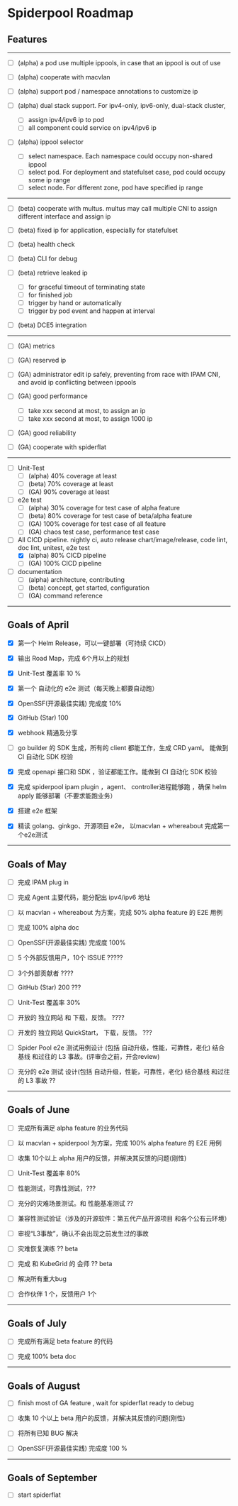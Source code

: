 # Spiderpool Roadmap

## Features

---

* [ ] (alpha) a pod use multiple ippools, in case that an ippool is out of use

* [ ] (alpha) cooperate with macvlan

* [ ] (alpha) support pod / namespace annotations to customize ip

* [ ] (alpha) dual stack support. For ipv4-only, ipv6-only, dual-stack cluster,
  * [ ] assign ipv4/ipv6 ip to pod
  * [ ] all component could service on ipv4/ipv6 ip

* [ ] (alpha) ippool selector
  * [ ] select namespace. Each namespace could occupy non-shared ippool
  * [ ] select pod. For deployment and statefulset case, pod could occupy some ip range
  * [ ] select node. For different zone, pod have specified ip range
  
---

* [ ] (beta) cooperate with multus. multus may call multiple CNI to assign different interface and assign ip

* [ ] (beta) fixed ip for application, especially for statefulset

* [ ] (beta) health check

* [ ] (beta) CLI for debug

* [ ] (beta) retrieve leaked ip
  * [ ] for graceful timeout of terminating state
  * [ ] for finished job
  * [ ] trigger by hand or automatically
  * [ ] trigger by pod event and happen at interval

* [ ] (beta) DCE5 integration

---

* [ ] (GA) metrics

* [ ] (GA) reserved ip

* [ ] (GA) administrator edit ip safely, preventing from race with IPAM CNI, and avoid ip conflicting between ippools

* [ ] (GA) good performance
  * [ ] take xxx second at most, to assign an ip
  * [ ] take xxx second at most, to assign 1000 ip

* [ ] (GA) good reliability

* [ ] (GA) cooperate with spiderflat

---

* [ ] Unit-Test
  * [ ] (alpha) 40% coverage at least
  * [ ] (beta) 70% coverage at least
  * [ ] (GA) 90% coverage at least

* [ ] e2e test
  * [ ] (alpha) 30% coverage for test case of alpha feature
  * [ ] (beta) 80% coverage for test case of  beta/alpha feature
  * [ ] (GA) 100% coverage for test case of all feature
  * [ ] (GA) chaos test case, performance test case

* [ ] All CICD pipeline. nightly ci, auto release chart/image/release, code lint, doc lint, unitest, e2e test
  * [X] (alpha) 80% CICD pipeline
  * [ ] (GA) 100% CICD pipeline

* [ ] documentation
  * [ ] (alpha) architecture, contributing
  * [ ] (beta) concept, get started, configuration
  * [ ] (GA) command reference

---

## Goals of April

* [x] 第一个 Helm Release，可以一键部署（可持续 CICD）

* [x] 输出 Road Map，完成 6个月以上的规划

* [x] Unit-Test 覆盖率 10 %

* [x] 第一个 自动化的 e2e 测试（每天晚上都要自动跑）

* [x] OpenSSF(开源最佳实践) 完成度 10%

* [x] GitHub (Star) 100

* [x] webhook 精通及分享

* [ ] go builder 的 SDK 生成，所有的 client 都能工作，生成 CRD yaml。 能做到 CI 自动化 SDK 校验

* [x] 完成 openapi 接口和 SDK ，验证都能工作。能做到 CI 自动化 SDK 校验

* [x] 完成 spiderpool ipam plugin ，agent、 controller进程能够跑 ，确保 helm apply 能够部署（不要求能跑业务）

* [x] 搭建 e2e 框架

* [x] 精读 golang、ginkgo、开源项目 e2e， 以macvlan + whereabout 完成第一个e2e测试

---

## Goals of May

* [ ] 完成 IPAM plug in

* [ ] 完成 Agent 主要代码，能分配出 ipv4/ipv6 地址

* [ ] 以 macvlan + whereabout 为方案，完成 50% alpha feature 的 E2E 用例

* [ ] 完成 100% alpha doc

* [ ] OpenSSF(开源最佳实践) 完成度 100%

* [ ] 5 个外部反馈用户，10个 ISSUE ?????

* [ ] 3个外部贡献者 ????

* [ ] GitHub (Star) 200 ???

* [ ] Unit-Test 覆盖率 30%

* [ ] 开放的 独立网站 和 下载，反馈。  ????

* [ ] 开发的 独立网站 QuickStart， 下载，反馈。 ???

* [ ] Spider Pool e2e 测试用例设计 (包括 自动升级，性能，可靠性，老化) 结合基线 和过往的 L3 事故。(评审会之前，开会review)

* [ ] 充分的 e2e 测试 设计(包括 自动升级，性能，可靠性，老化) 结合基线 和过往的 L3 事故  ??

---

## Goals of June

* [ ] 完成所有满足 alpha feature 的业务代码

* [ ] 以 macvlan + spiderpool 为方案，完成 100% alpha feature 的 E2E 用例

* [ ] 收集 10个以上 alpha 用户的反馈，并解决其反馈的问题(刚性)

* [ ] Unit-Test 覆盖率 80%

* [ ] 性能测试，可靠性测试，???

* [ ]  充分的灾难场景测试。和 性能基准测试 ??

* [ ] 兼容性测试验证（涉及的开源软件：第五代产品开源项目 和各个公有云环境）

* [ ] 审视“L3事故”，确认不会出现之前发生过的事故

* [ ] 灾难恢复演练 ?? beta

* [ ] 完成 和 KubeGrid 的 会师 ?? beta

* [ ] 解决所有重大bug

* [ ] 合作伙伴 1 个，反馈用户 1个

---

## Goals of July

* [ ] 完成所有满足 beta feature 的代码

* [ ] 完成 100% beta doc

---

## Goals of August

* [ ] finish most of GA feature , wait for spiderflat ready to debug

* [ ] 收集 10 个以上 beta 用户的反馈，并解决其反馈的问题(刚性)

* [ ] 将所有已知 BUG 解决

* [ ] OpenSSF(开源最佳实践) 完成度 100 %

---

## Goals of September

* [ ] start spiderflat
